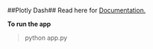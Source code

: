 ##Plotly Dash##
Read here for [Documentation.](https://dash.plotly.com/)

**To run the app**
> python app.py
